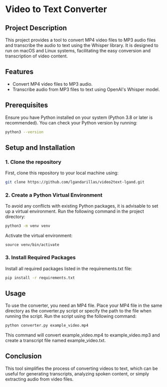 # Video to Text Converter

## Project Description
This project provides a tool to convert MP4 video files to MP3 audio files and transcribe the audio to text using the Whisper library. It is designed to run on macOS and Linux systems, facilitating the easy conversion and transcription of video content.

## Features
- Convert MP4 video files to MP3 audio.
- Transcribe audio from MP3 files to text using OpenAI's Whisper model.

## Prerequisites
Ensure you have Python installed on your system (Python 3.8 or later is recommended). You can check your Python version by running:
```bash
python3 --version
```
## Setup and Installation

### 1. Clone the repository
First, clone this repository to your local machine using:
```bash
git clone https://github.com/lgandarillas/video2text-lgand.git
```

### 2. Create a Python Virtual Environment
To avoid any conflicts with existing Python packages, it is advisable to set up a virtual environment. Run the following command in the project directory:
```bash
python3 -m venv venv
```
Activate the virtual environment:
```
source venv/bin/activate
```

### 3. Install Required Packages
Install all required packages listed in the requirements.txt file:
```bash
pip install -r requirements.txt
```

## Usage
To use the converter, you need an MP4 file. Place your MP4 file in the same directory as the converter.py script or specify the path to the file when running the script.
Run the script using the following command:
```bash
python converter.py example_video.mp4
```
This command will convert example_video.mp4 to example_video.mp3 and create a transcript file named example_video.txt.

## Conclusion
This tool simplifies the process of converting videos to text, which can be useful for generating transcripts, analyzing spoken content, or simply extracting audio from video files.

